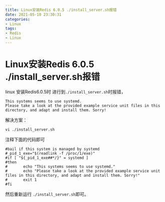 ```yaml
---
title: Linux安装Redis 6.0.5 ./install_server.sh报错
date: 2021-05-10 23:30:31
categories:
- Linux
tags: 
- Redis
- Linux
---
```




# Linux安装Redis 6.0.5   ./install_server.sh报错

linux 安装Redis6.0.5时
进行到`./install_server.sh`时报错，

```shell
This systems seems to use systemd.
Please take a look at the provided example service unit files in this directory, and adapt and install them. Sorry!
```


解决方案：

```shell
vi ./install_server.sh
```

注释下面的代码即可

``` shell
#bail if this system is managed by systemd
#_pid_1_exe="$(readlink -f /proc/1/exe)"
#if [ "${_pid_1_exe##*/}" = systemd ]
#then
#       echo "This systems seems to use systemd."
#       echo "Please take a look at the provided example service unit files in this directory, and adapt and install them. Sorry!"
#       exit 1
#fi
```

然后重新运行 `./install_server.sh`即可。

